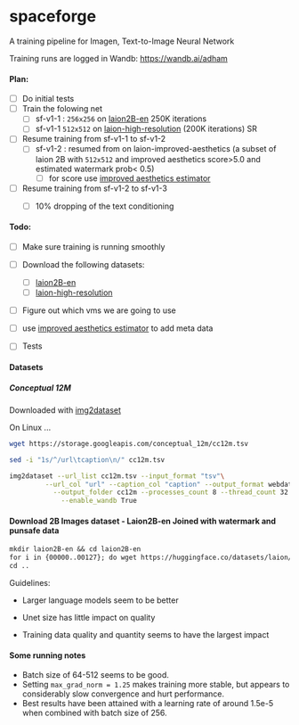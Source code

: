# spaceforge

A training pipeline for Imagen,  Text-to-Image Neural Network

Training runs are logged in Wandb: https://wandb.ai/adham



#### Plan: 

- [ ] Do initial tests
- [ ] Train the folowing net 
  - [ ] sf-v1-1 : `256x256` on [laion2B-en](https://huggingface.co/datasets/laion/laion2B-en) 250K iterations
  - [ ] sf-v1-1 `512x512` on [laion-high-resolution](https://huggingface.co/datasets/laion/laion-high-resolution)  (200K iterations) SR
- [ ] Resume training from  sf-v1-1 to sf-v1-2
  - [ ] sf-v1-2 : resumed from on laion-improved-aesthetics (a subset of laion 2B  with `512x512` and  improved aesthetics  score>5.0 and estimated watermark prob< 0.5)
    - [ ] for score use [improved aesthetics estimator](https://github.com/christophschuhmann/improved-aesthetic-predictor)
- [ ] Resume training from sf-v1-2 to sf-v1-3
  - [ ] 10% dropping of the text conditioning 



#### Todo: 

- [ ] Make sure training is running smoothly
- [ ] Download the following datasets:
  - [ ]  [laion2B-en](https://huggingface.co/datasets/laion/laion2B-en) 
  - [ ]  [laion-high-resolution](https://huggingface.co/datasets/laion/laion-high-resolution)  
- [ ] Figure out which vms we are going to use
- [ ]  use [improved aesthetics estimator](https://github.com/christophschuhmann/improved-aesthetic-predictor) to add meta data
- [ ] Tests



#### Datasets

##### Conceptual 12M

Downloaded with [img2dataset](https://github.com/rom1504/img2dataset/blob/main/dataset_examples/cc12m.md)

On Linux ...
```bash
wget https://storage.googleapis.com/conceptual_12m/cc12m.tsv
```
```bash
sed -i "1s/^/url\tcaption\n/" cc12m.tsv
```
```bash
img2dataset --url_list cc12m.tsv --input_format "tsv"\
         --url_col "url" --caption_col "caption" --output_format webdataset\
           --output_folder cc12m --processes_count 8 --thread_count 32 --image_size 256\
             --enable_wandb True
```





#### Download 2B Images dataset - Laion2B-en Joined with watermark and punsafe data

```markdown
mkdir laion2B-en && cd laion2B-en
for i in {00000..00127}; do wget https://huggingface.co/datasets/laion/laion2B-en-joined/resolve/main/part-$i-4cfd6e30-f032-46ee-9105-8696034a8373-c000.snappy.parquet; done
cd ..
```





Guidelines: 

- Larger language models seem to be better

- Unet size has little impact on quality

- Training data quality and quantity seems to have the largest impact

  



#### Some running notes

- Batch size of 64-512 seems to be good.
- Setting `max_grad_norm = 1.25` makes training more stable, but appears to considerably slow convergence and hurt performance.
- Best results have been attained with a learning rate of around 1.5e-5 when combined with batch size of 256.
